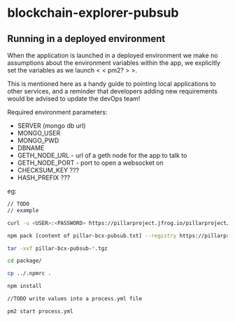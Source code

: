 # blockchain-explorer-pubsub


## Running in a deployed environment

When the application is launched in a deployed environment we make no assumptions about the environment variables within the app, we explicitly set the variables as we launch < < pm2? > >.

This is mentioned here as a handy guide to pointing local applications to other services, and a reminder that developers adding new requirements would be advised to update the devOps team!

Required environment parameters:
- SERVER (mongo db url)
- MONGO_USER
- MONGO_PWD
- DBNAME
- GETH_NODE_URL  - url of a geth node for the app to talk to
- GETH_NODE_PORT - port to open a websocket on
- CHECKSUM_KEY ???
- HASH_PREFIX ???

eg:
```bash
// TODO
// example

curl -u <USER>:<PASSWORD> https://pillarproject.jfrog.io/pillarproject/api/npm/auth >> .npmrc

npm pack [content of pillar-bcx-pubsub.txt] --registry https://pillarproject.jfrog.io/pillarproject/api/npm/npm/

tar -xvf pillar-bcx-pubsub-*.tgz

cd package/

cp ../.npmrc .

npm install

//TODO write values into a process.yml file

pm2 start process.yml

```
